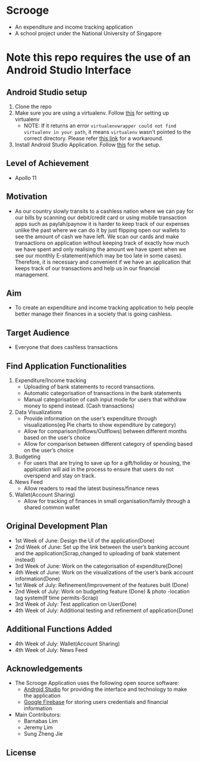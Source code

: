 # Scrooge 
* An expenditure and income tracking application 
* A school project under the National University of Singapore

# Note this repo requires the use of an Android Studio Interface

## Android Studio setup

1. Clone the repo
2. Make sure you are using a virtualenv. Follow [this](http://virtualenvwrapper.readthedocs.io/en/latest/install.html) for setting up virtualenv
	* NOTE: If it returns an error `virtualenvwrapper could not find virtualenv in your path`, it means `virtualenv` wasn't pointed to the correct directory. Please refer [this link](https://stackoverflow.com/questions/31274642/error-virtualenvwrapper-could-not-find-virtualenv-in-your-path) for a workaround.
3. Install Android Studio Application. Follow [this](https://developer.android.com/studio/) for the setup.

## Level of Achievement
* Apollo 11

## Motivation
* As our country slowly transits to a cashless nation where we can pay for our bills by scanning our debit/credit card or using mobile transaction apps such as paylah/paynow it is harder to keep track of our expenses unlike the past where we can do it by just flipping open our wallets to see the amount of cash we have left. We scan our cards and make transactions on application without keeping track of exactly how much we have spent and only realising the amount we have spent when we see our monthly E-statement(which may be too late in some cases). Therefore, it is necessary and convenient if we have an application that keeps track of our transactions and help us in our financial management.

## Aim
* To create an expenditure and income tracking application to help people better manage their finances in a society that is going cashless.

## Target Audience
* Everyone that does cashless transactions

## Find Application Functionalities
1. Expenditure/Income tracking
	* Uploading of bank statements to record transactions.
	* Automatic categorisation of transactions in the bank statements
	* Manual categorisation of cash input mode for users that withdraw money to spend instead. (Cash transactions) 
2. Data Visualizations
	* Provide information on the user’s expenditure through visualizations(eg Pie charts to show expenditure by category)
	* Allow for comparison(Inflows/Outflows) between different months based on the user’s choice
	* Allow for comparison between different category of spending based on the user’s choice
3. Budgeting
	* For users that are trying to save up for a gift/holiday or housing, the application will aid in the process to ensure that users do not overspend and stay on track.
4. News Feed
	* Allow readers to read the latest business/finance news
5. Wallet(Account Sharing)		
	* Allow for tracking of finances in small organisation/family through a shared common wallet

## Original Development Plan
* 1st Week of June: Design the UI of the application(Done)
* 2nd Week of June: Set up the link between the user’s banking account and the application(Scrap,changed to uploading of bank statement instead)
* 3rd Week of June: Work on the categorisation of expenditure(Done)
* 4th Week of June: Work on the visualizations of the user’s bank account information(Done)
* 1st Week of July: Refinement/Improvement of the features built (Done)
* 2nd Week of July: Work on budgeting feature (Done) & photo -location tag system(If time permits-Scrap)
* 3rd Week of July: Test application on User(Done)
* 4th Week of July: Additional testing and refinement of application(Done)

## Additional Functions Added
* 4th Week of July: Wallet(Account Sharing) 
* 4th Week of July: News Feed

## Acknowledgements
* The Scrooge Application uses the following open source software:
	* [Android Studio](https://developer.android.com/studio/) for providing the interface and technology to make the application
	* [Google Firebase](https://firebase.google.com/) for storing users credentials and financial information
* Main Contributors:
	* Barnabas Lim
	* Jeremy Lim
	* Sung Zheng Jie

## License

